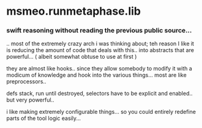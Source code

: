 # msmeo.runmetaphase.lib

### swift reasoning without reading the previous public source... 
.. most of the extremely crazy arch i was thinking about; teh reason I like it is reducing the amount of code that deals with this.. into abstracts that are powerful... ( albeit somewhat obtuse to use at first )

they are almost like hooks.. since they allow somebody to modify it with a modicum of knowledge and hook into the various things... most are like preprocessors.. 

defs stack, run until destroyed, selectors have to be explicit and enabled.. but very powerful.. 

i like making extremely configurable things... so you could entirely redefine parts of the tool logic easily... 
